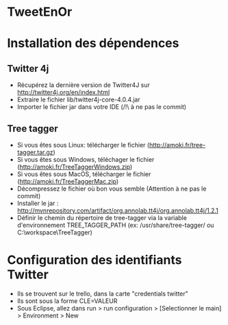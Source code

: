 # TweetEnOr


# Installation des dépendences

## Twitter 4j

* Récupérez la dernière version de Twitter4J sur http://twitter4j.org/en/index.html
* Extraire le fichier lib/twitter4j-core-4.0.4.jar
* Importer le fichier jar dans votre IDE (/!\ à ne pas le commit)

## Tree tagger

* Si vous êtes sous Linux: télécharger le fichier (http://amoki.fr/tree-tagger.tar.gz)
* Si vous êtes sous Windows, téléchager le fichier (http://amoki.fr/TreeTaggerWindows.zip)
* Si vous êtes sous MacOS, télécharger le fichier (http://amoki.fr/TreeTaggerMac.zip)
* Décompressez le fichier où bon vous semble (Attention à ne pas le commit)
* Installer le jar : http://mvnrepository.com/artifact/org.annolab.tt4j/org.annolab.tt4j/1.2.1
* Définir le chemin du répertoire de tree-tagger via la variable d'environnement TREE_TAGGER_PATH  (ex: /usr/share/tree-tagger/ ou C:\workspace\TreeTagger)


# Configuration des identifiants Twitter
* Ils se trouvent sur le trello, dans la carte "credentials twitter"
* Ils sont sous la forme CLE=VALEUR
* Sous Eclipse, allez dans run > run configuration > [Selectionner le main] > Environment > New
